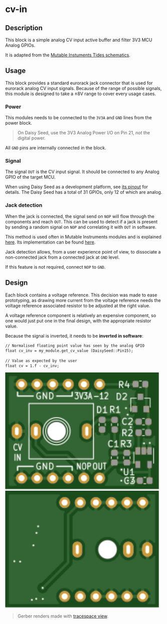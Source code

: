 # cv-in

## Description

This block is a simple analog CV input active buffer and filter 3V3 MCU Analog GPIOs.

It is adapted from the [Mutable Instuments Tides schematics](https://mutable-instruments.net/modules/tides/downloads/tides_v40.pdf).


## Usage

This block provides a standard eurorack jack connector that is used for eurorack analog
CV input signals. Because of the range of possible signals, this module is designed to
take a ±8V range to cover every usage cases.

### Power

This modules needs to be connected to the `3V3A` and `GND` lines from the power block.

> On Daisy Seed, use the 3V3 Analog Power I/O on Pin 21, *not* the digital power.

All `GND` pins are internally connected in the block.

### Signal

The signal `OUT` is the CV input signal. It should be connected to any Analog GPIO of the
target MCU.

When using Daisy Seed as a development platform, see
[its pinout](https://images.squarespace-cdn.com/content/v1/58d03fdc1b10e3bf442567b8/1591827747342-HCXMM2NNR26SP5F4U2CJ/ke17ZwdGBToddI8pDm48kN5PbQBGNYbW-5Hm1pf8hRF7gQa3H78H3Y0txjaiv_0fDoOvxcdMmMKkDsyUqMSsMWxHk725yiiHCCLfrh8O1z4YTzHvnKhyp6Da-NYroOW3ZGjoBKy3azqku80C789l0kLp48N9LluBiCpBrPZntaz462IffsVrAff3VJkwKncM1HZuDnV98dfxM9yHlqFkUQ/DaisyPinoutRev4%404x.png?format=500w)
for details. The Daisy Seed has a total of 31 GPIOs, only 12 of which are analog.


### Jack detection

When the jack is connected, the signal send on `NOP` will flow through the components
and reach `OUT`. This can be used to detect if a jack is present by sending a random
signal on `NOP` and correlating it with `OUT` in software.

This method is used often in Mutable Instruments modules and is explained
[here](https://forum.mutable-instruments.net/t/plaits-normalization-probe/14358/2).
Its implementation can be found
[here](https://github.com/pichenettes/eurorack/blob/master/plaits/ui.cc#L368).

Jack detection allows, from a user experience point of view, to dissociate a non-connected
jack from a connected jack at `GND` level.

If this feature is not required, connect `NOP` to `GND`.


## Design

Each block contains a voltage reference. This decision was made to ease prototyping, as drawing
more current from the voltage reference needs the voltage reference associated resistor to be
adjusted at the right value.

A voltage reference component is relatively an expensive component, so one would just put one
in the final design, with the appropriate resistor value.

Because the signal is inverted, it needs to be **inverted in software**:

```
// Normalised floating point value has seen by the analog GPIO
float cv_inv = my_module.get_cv_value (DaisySeed::Pin15);

// Value as expected by the user
float cv = 1.f - cv_inv;
```

<img src="./documentation/top.svg" width="490"> <img src="./documentation/bottom.svg" width="490">

> Gerber renders made with [tracespace view](https://tracespace.io/view/).
